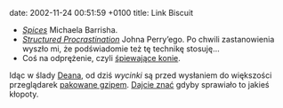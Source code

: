 date: 2002-11-24 00:51:59 +0100
title: Link Biscuit

* <cite>[Spices](http://oblivio.com/road/02112201.shtml '…there was this thing with the spices')</cite> Michaela Barrisha.
* <cite>[Structured Procrastination](http://www-csli.stanford.edu/~john/procrastination.html 'sprawdza się')</cite> Johna Perry’ego. Po chwili zastanowienia wyszło mi, że podświadomie też tę technikę stosuję…
* Coś na odprężenie, czyli [śpiewające konie](http://svt.se/hogafflahage/hogafflaHage_site/Kor/hestekor.html 'czy konie mnie słyszą?').

Idąc w ślady [Deana](http://textism.com/article/632/ 'Textism: „Bigsmallbig”'), od dziś <cite>wycinki</cite> są przed wysłaniem do większości przeglądarek [pakowane gzipem](http://www.php.net/manual/en/function.ob-gzhandler.php "ob_start('ob_gzhandler')"). [Dajcie znać](about 'skrzynka kontaktowa') gdyby sprawiało to jakieś kłopoty.
